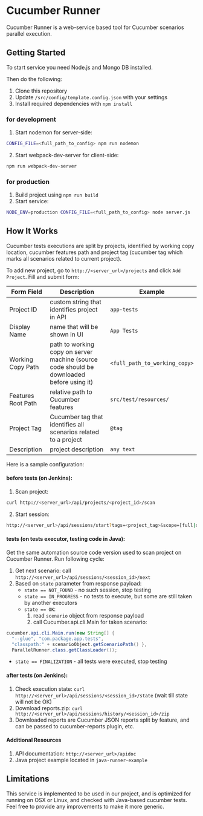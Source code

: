 # Cucumber Runner

Cucumber Runner is a web-service based tool for Cucumber scenarios parallel execution.

## Getting Started
To start service you need Node.js and Mongo DB installed.

Then do the following:
1. Clone this repository
2. Update `/src/config/template.config.json` with your settings
3. Install required dependencies with `npm install`
### for development
1. Start nodemon for server-side:
```sh
CONFIG_FILE=<full_path_to_config> npm run nodemon
```
2. Start webpack-dev-server for client-side:
```sh
npm run webpack-dev-server
```

### for production
1. Build project using `npm run build`
2. Start service:
```sh
NODE_ENV=production CONFIG_FILE=<full_path_to_config> node server.js
```

## How It Works

Cucumber tests executions are split by projects, identified by working copy location, cucumber features path and project tag (cucumber tag which marks all scenarios related to current project).

To add new project, go to `http://<server_url>/projects` and click `Add Project`.
Fill and submit form:

| Form Field | Description | Example |
|------------|-------------|---------|
| Project ID | custom string that identifies project in API | `app-tests` |
| Display Name | name that will be shown in UI | `App Tests` |
| Working Copy Path | path to working copy on server machine (source code should be downloaded before using it) | `<full_path_to_working_copy>` |
| Features Root Path | relative path to Cucumber features | `src/test/resources/` |
| Project Tag | Cucumber tag that identifies all scenarios related to a project | `@tag` |
| Description | project description | `any text` |

Here is a sample configuration:
#### before tests (on Jenkins):
1. Scan project:
```sh
curl http://<server_url>/api/projects/<project_id>/scan
```
2. Start session:
```sh
http://<server_url>/api/sessions/start?tags=<project_tag>&scope=[full|daily|failed|dev|custom]&project=<project_id>&link=<jenkins_build_url>
```

#### tests (on tests executor, testing code in Java):
Get the same automation source code version used to scan project on Cucumber Runner.
Run following cycle:
1. Get next scenario: call `http://<server_url>/api/sessions/<session_id>/next`
2. Based on `state` parameter from response payload:
   * `state == NOT_FOUND` - no such session, stop testing
   * `state == IN_PROGRESS` - no tests to execute, but some are still taken by another executors
   * `state == OK`:
      1. read `scenario` object from response payload
      2. call Cucumber.api.cli.Main for taken scenario:
```java
cucumber.api.cli.Main.run(new String[] {
  "--glue", "com.package.app.tests",
  "classpath:" + scenarioObject.getScenarioPath() },
  ParallelRunner.class.getClassLoader());
```
   * `state == FINALIZATION` - all tests were executed, stop testing

#### after tests (on Jenkins):
1. Check execution state: `curl http://<server_url>/api/sessions/<session_id>/state` (wait till state will not be OK)
2. Download reports.zip: `curl http://<server_url>/api/sessions/history/<session_id>/zip`
3. Downloaded reports are Cucumber JSON reports split by feature, and can be passed to cucumber-reports plugin, etc.

#### Additional Resources
1. API documentation: `http://<server_url>/apidoc`
2. Java project example located in `java-runner-example`

## Limitations
This service is implemented to be used in our project, and is optimized for running on OSX or Linux, and checked with Java-based cucumber tests. Feel free to provide any improvements to make it more generic.
